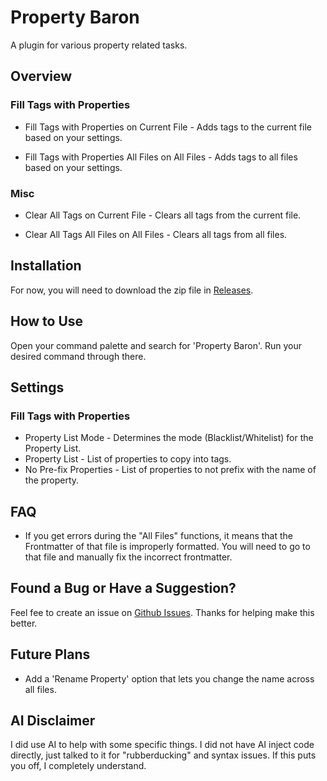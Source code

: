 # Property Baron

A plugin for various property related tasks.

## Overview
### Fill Tags with Properties

- Fill Tags with Properties on Current File - Adds tags to the current file based on your settings.

- Fill Tags with Properties All Files on All Files - Adds tags to all files based on your settings.

### Misc

- Clear All Tags on Current File - Clears all tags from the current file.

- Clear All Tags All Files on All Files - Clears all tags from all files.

## Installation

For now, you will need to download the zip file in [Releases](https://github.com/HavocsCall/Property-Baron/releases/latest).

## How to Use

Open your command palette and search for 'Property Baron'. Run your desired command through there.

## Settings
### Fill Tags with Properties

- Property List Mode - Determines the mode (Blacklist/Whitelist) for the Property List.
- Property List - List of properties to copy into tags.
- No Pre-fix Properties - List of properties to not prefix with the name of the property.

## FAQ

- If you get errors during the "All Files" functions, it means that the Frontmatter of that file is improperly formatted. You will need to go to that file and manually fix the incorrect frontmatter.

## Found a Bug or Have a Suggestion?

Feel fee to create an issue on [Github Issues](https://github.com/HavocsCall/Property-Baron/issues). Thanks for helping make this better.

## Future Plans

- Add a 'Rename Property' option that lets you change the name across all files.

## AI Disclaimer

I did use AI to help with some specific things. I did not have AI inject code directly, just talked to it for "rubberducking" and syntax issues. If this puts you off, I completely understand.
